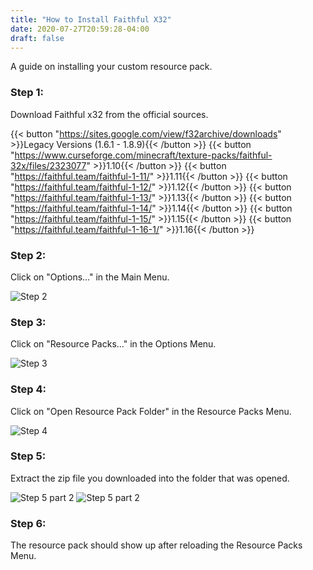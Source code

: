 ```yaml
---
title: "How to Install Faithful X32"
date: 2020-07-27T20:59:28-04:00
draft: false
---
```

A guide on installing your custom resource pack.

### Step 1:
Download Faithful x32 from the official sources.

{{< button "https://sites.google.com/view/f32archive/downloads" >}}Legacy Versions (1.6.1 - 1.8.9){{< /button >}}
{{< button "https://www.curseforge.com/minecraft/texture-packs/faithful-32x/files/2323077" >}}1.10{{< /button >}}
{{< button "https://faithful.team/faithful-1-11/" >}}1.11{{< /button >}}
{{< button "https://faithful.team/faithful-1-12/" >}}1.12{{< /button >}}
{{< button "https://faithful.team/faithful-1-13/" >}}1.13{{< /button >}}
{{< button "https://faithful.team/faithful-1-14/" >}}1.14{{< /button >}}
{{< button "https://faithful.team/faithful-1-15/" >}}1.15{{< /button >}}
{{< button "https://faithful.team/faithful-1-16-1/" >}}1.16{{< /button >}}

### Step 2:
Click on "Options..." in the Main Menu.

![Step 2](/images/InstallGuides/tweaks/step2.png)

### Step 3:
Click on "Resource Packs..." in the Options Menu.

![Step 3](/images/InstallGuides/tweaks/step3.png)


### Step 4:
Click on "Open Resource Pack Folder" in the Resource Packs Menu.

![Step 4](/images/InstallGuides/faithful/step4.png)


### Step 5:
Extract the zip file you downloaded into the folder that was opened.

![Step 5 part 2](/images/InstallGuides/faithful/step5.png)
![Step 5 part 2](/images/InstallGuides/faithful/step5pt2.png)


### Step 6:
The resource pack should show up after reloading the Resource Packs Menu.